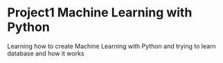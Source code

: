 # Project1 Machine Learning with Python
 Learning how to create Machine Learning with Python and trying to learn database and how it works
